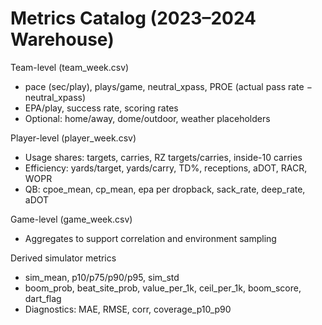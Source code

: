 # Metrics Catalog (2023–2024 Warehouse)

Team-level (team_week.csv)
- pace (sec/play), plays/game, neutral_xpass, PROE (actual pass rate − neutral_xpass)
- EPA/play, success rate, scoring rates
- Optional: home/away, dome/outdoor, weather placeholders

Player-level (player_week.csv)
- Usage shares: targets, carries, RZ targets/carries, inside-10 carries
- Efficiency: yards/target, yards/carry, TD%, receptions, aDOT, RACR, WOPR
- QB: cpoe_mean, cp_mean, epa per dropback, sack_rate, deep_rate, aDOT

Game-level (game_week.csv)
- Aggregates to support correlation and environment sampling

Derived simulator metrics
- sim_mean, p10/p75/p90/p95, sim_std
- boom_prob, beat_site_prob, value_per_1k, ceil_per_1k, boom_score, dart_flag
- Diagnostics: MAE, RMSE, corr, coverage_p10_p90